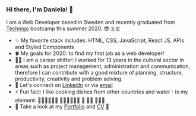 ### Hi there, I'm Daniela! 👋

I am a Web Developer based in Sweden and recently graduated from [Technigo](https://www.technigo.io/program) bootcamp this summer 2020. 😎 🇸🇪
 
- ✨  My favorite stack includes: HTML, CSS, JavaScript, React JS, APIs and Styled Components 
- 🍀  My goals for 2020: to find my first job as a web developer! 
- 💪🏻  I am a career shifter: I worked for 13 years in the cultural sector in areas such as project management, administration and communication, therefore I can contribute           with a good mixture of planning, structure, productivity, creativity and problem solving. 
- 💬  Let's connect on [LinkedIn](https://www.linkedin.com/in/danielazacarias/) or via [email](mailto:daniela.zacarias@outlook.com)
- ⚡  Fun fact: I like cooking dishes from other countries and water 💧  is my element: 🏄🏻‍♀️🌊🌊🌊  🏊🏻‍♀️🌊🌊🌊  🥽 🐠🐬 🌊🌊🌊
- 💼  Take a look at my [Portfolio](https://my-portfolio-dannuzak.netlify.app/) and [CV](https://dannuzak.github.io/My-CV/) 👀
